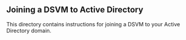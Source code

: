 ## Joining a DSVM to Active Directory

This directory contains instructions for joining a DSVM to your Active Directory domain.